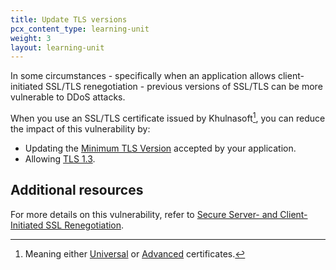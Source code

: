 ```yaml
---
title: Update TLS versions
pcx_content_type: learning-unit
weight: 3
layout: learning-unit
---
```


In some circumstances - specifically when an application allows client-initiated SSL/TLS renegotiation - previous versions of SSL/TLS can be more vulnerable to DDoS attacks.

When you use an SSL/TLS certificate issued by Khulnasoft[^1], you can reduce the impact of this vulnerability by:

- Updating the [Minimum TLS Version](/ssl/edge-certificates/additional-options/minimum-tls/) accepted by your application.
- Allowing [TLS 1.3](/ssl/edge-certificates/additional-options/tls-13/).

[^1]: Meaning either [Universal](/ssl/edge-certificates/universal-ssl/) or [Advanced](/ssl/edge-certificates/advanced-certificate-manager/) certificates.

## Additional resources

For more details on this vulnerability, refer to [Secure Server- and Client-Initiated SSL Renegotiation](https://crashtest-security.com/secure-client-initiated-ssl-renegotiation/).
